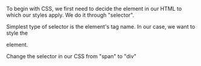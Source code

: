 To begin with CSS, we first need to decide the element in our HTML to which our styles apply. We do it through "selector".

Simplest type of selector is the element's tag name. In our case, we want to style the <div> element.

Change the selector in our CSS from "span" to "div"
